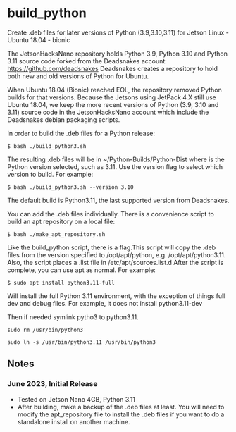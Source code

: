 # build_python
Create .deb files for later versions of Python (3.9,3.10,3.11) for Jetson Linux - Ubuntu 18.04 - bionic

The JetsonHacksNano repository holds Python 3.9, Python 3.10 and Python 3.11 source code forked from the Deadsnakes account: https://github.com/deadsnakes Deadsnakes creates a repository to hold both new and old versions of Python for Ubuntu.

When Ubuntu 18.04 (Bionic) reached EOL, the repository removed Python builds for that versions. Because the Jetsons using JetPack 4.X still use Ubuntu 18.04, we keep the more recent versions of Python (3.9, 3.10 and 3.11) source code in the JetsonHacksNano account which include the Deadsnakes debian packaging scripts.

In order to build the .deb files for a Python release:
```
$ bash ./build_python3.sh
```

The resulting .deb files will be in ~/Python-Builds/Python<version>-Dist where <version> is the Python version selected, such as 3.11. Use the version flag to select which version to build. For example:
```
$ bash ./build_python3.sh --version 3.10
```
The default build is Python3.11, the last supported version from Deadsnakes.

You can add the .deb files individually. There is a convenience script to build an apt repository on a local file:
```
$ bash ./make_apt_repository.sh
```
Like the build_python script, there is a <version> flag.This script will copy the .deb files from the version specified to /opt/apt/python<version>, e.g. /opt/apt/python3.11. Also, the script places a .list file in /etc/apt/sources.list.d
After the script is complete, you can use apt as normal. For example:
```
$ sudo apt install python3.11-full
```
Will install the full Python 3.11 environment, with the exception of things full dev and debug files. For example, it does not install python3.11-dev

Then if needed symlink pytho3 to python3.11.
```
sudo rm /usr/bin/python3
```
```
sudo ln -s /usr/bin/python3.11 /usr/bin/python3
```

## Notes
### June 2023, Initial Release
- Tested on Jetson Nano 4GB, Python 3.11
- After building, make a backup of the .deb files at least. You will need to modify the apt_repository file to install the .deb files if you want to do a standalone install on another machine.

